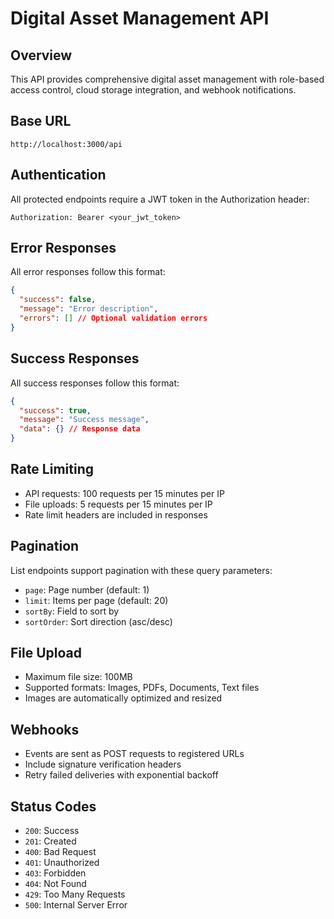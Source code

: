 # Digital Asset Management API

## Overview
This API provides comprehensive digital asset management with role-based access control, cloud storage integration, and webhook notifications.

## Base URL
```
http://localhost:3000/api
```

## Authentication
All protected endpoints require a JWT token in the Authorization header:
```
Authorization: Bearer <your_jwt_token>
```

## Error Responses
All error responses follow this format:
```json
{
  "success": false,
  "message": "Error description",
  "errors": [] // Optional validation errors
}
```

## Success Responses
All success responses follow this format:
```json
{
  "success": true,
  "message": "Success message",
  "data": {} // Response data
}
```

## Rate Limiting
- API requests: 100 requests per 15 minutes per IP
- File uploads: 5 requests per 15 minutes per IP
- Rate limit headers are included in responses

## Pagination
List endpoints support pagination with these query parameters:
- `page`: Page number (default: 1)
- `limit`: Items per page (default: 20)
- `sortBy`: Field to sort by
- `sortOrder`: Sort direction (asc/desc)

## File Upload
- Maximum file size: 100MB
- Supported formats: Images, PDFs, Documents, Text files
- Images are automatically optimized and resized

## Webhooks
- Events are sent as POST requests to registered URLs
- Include signature verification headers
- Retry failed deliveries with exponential backoff

## Status Codes
- `200`: Success
- `201`: Created
- `400`: Bad Request
- `401`: Unauthorized
- `403`: Forbidden
- `404`: Not Found
- `429`: Too Many Requests
- `500`: Internal Server Error

